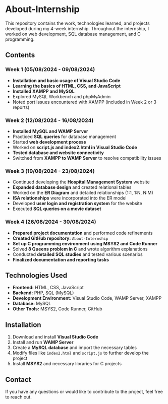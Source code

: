 # About-Internship

This repository contains the work, technologies learned, and projects developed during my 4-week internship. Throughout the internship, I worked on web development, SQL database management, and C programming.

## Contents

### Week 1 (05/08/2024 - 09/08/2024)
- **Installation and basic usage of Visual Studio Code**
- **Learning the basics of HTML, CSS, and JavaScript**
- **Installed XAMPP and MySQL**
- Explored MySQL Workbench and phpMyAdmin
- Noted port issues encountered with XAMPP (included in Week 2 or 3 reports)

### Week 2 (12/08/2024 - 16/08/2024)
- **Installed MySQL and WAMP Server**
- Practiced **SQL queries** for database management
- Started **web development process**
- Worked on **script.js and index2.html in Visual Studio Code**
- **Tested database and website connectivity**
- Switched from **XAMPP to WAMP Server** to resolve compatibility issues

### Week 3 (19/08/2024 - 23/08/2024)
- Continued developing the **Hospital Management System** website
- **Expanded database design** and created relational tables
- Worked on the **ER Diagram** and detailed relationships (1:1, 1:N, N:M)
- **ISA relationships** were incorporated into the ER model
- Developed **user login and registration system** for the website
- Executed **SQL queries on a movie dataset**

### Week 4 (26/08/2024 - 30/08/2024)
- **Prepared project documentation** and performed code refinements
- **Created GitHub repository:** `About-Internship`
- **Set up C programming environment using MSYS2 and Code Runner**
- Solved **8 Queens problem in C** and wrote algorithm explanations
- Conducted **detailed SQL studies** and tested various scenarios
- **Finalized documentation and reporting tasks**

## Technologies Used
- **Frontend:** HTML, CSS, JavaScript
- **Backend:** PHP, SQL (MySQL)
- **Development Environment:** Visual Studio Code, WAMP Server, XAMPP
- **Database:** MySQL
- **Other Tools:** MSYS2, Code Runner, GitHub

## Installation
1. Download and install **Visual Studio Code**
2. Install and run **WAMP Server**
3. Create a **MySQL database** and import the necessary tables
4. Modify files like `index2.html` and `script.js` to further develop the project
5. Install **MSYS2** and necessary libraries for C projects

## Contact
If you have any questions or would like to contribute to the project, feel free to reach out.
